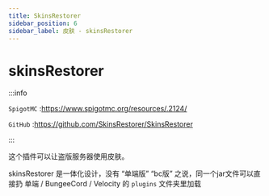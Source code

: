 ```yaml
---
title: SkinsRestorer
sidebar_position: 6
sidebar_label: 皮肤 - skinsRestorer
---
```


# skinsRestorer

:::info

`SpigotMC` :https://www.spigotmc.org/resources/.2124/

`GitHub` :https://github.com/SkinsRestorer/SkinsRestorer

:::

这个插件可以让盗版服务器使用皮肤。

skinsRestorer 是一体化设计，没有 “单端版” “bc版” 之说，同一个jar文件可以直接扔 单端 / BungeeCord / Velocity 的 `plugins` 文件夹里加载